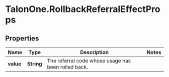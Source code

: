 # TalonOne.RollbackReferralEffectProps

## Properties

Name | Type | Description | Notes
------------ | ------------- | ------------- | -------------
**value** | **String** | The referral code whose usage has been rolled back. | 


